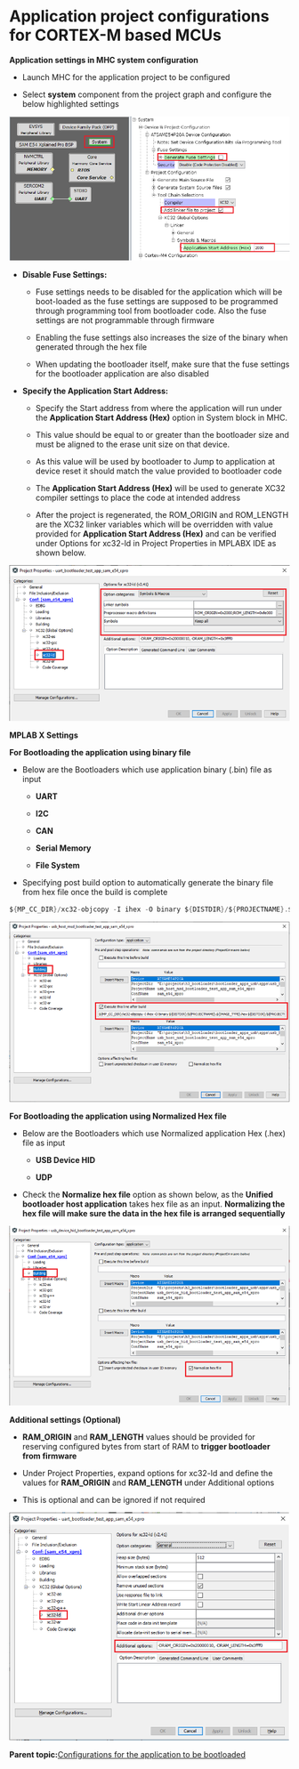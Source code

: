 # Application project configurations for CORTEX-M based MCUs

**Application settings in MHC system configuration**

-   Launch MHC for the application project to be configured

-   Select **system** component from the project graph and configure the below highlighted settings


![arm_application_config_mhc](GUID-884E06F5-6D3B-4644-BF4E-489A0719D744-low.png)

-   **Disable Fuse Settings:**

    -   Fuse settings needs to be disabled for the application which will be boot-loaded as the fuse settings are supposed to be programmed through programming tool from bootloader code. Also the fuse settings are not programmable through firmware

    -   Enabling the fuse settings also increases the size of the binary when generated through the hex file

    -   When updating the bootloader itself, make sure that the fuse settings for the bootloader application are also disabled

-   **Specify the Application Start Address:**

    -   Specify the Start address from where the application will run under the **Application Start Address \(Hex\)** option in System block in MHC.

    -   This value should be equal to or greater than the bootloader size and must be aligned to the erase unit size on that device.

    -   As this value will be used by bootloader to Jump to application at device reset it should match the value provided to bootloader code

    -   The **Application Start Address \(Hex\)** will be used to generate XC32 compiler settings to place the code at intended address

    -   After the project is regenerated, the ROM\_ORIGIN and ROM\_LENGTH are the XC32 linker variables which will be overridden with value provided for **Application Start Address \(Hex\)** and can be verified under Options for xc32-ld in Project Properties in MPLABX IDE as shown below.


![arm_application_config_xc32_ld_rom](GUID-03318D93-39BD-4849-8316-6BCBEEDDC6FD-low.png)

**MPLAB X Settings**

**For Bootloading the application using binary file**

-   Below are the Bootloaders which use application binary \(.bin\) file as input

    -   **UART**

    -   **I2C**

    -   **CAN**

    -   **Serial Memory**

    -   **File System**

-   Specifying post build option to automatically generate the binary file from hex file once the build is complete


```c
${MP_CC_DIR}/xc32-objcopy -I ihex -O binary ${DISTDIR}/${PROJECTNAME}.${IMAGE_TYPE}.hex ${DISTDIR}/${PROJECTNAME}.${IMAGE_TYPE}.bin
```

![arm_application_config_post_build_script](GUID-E4E3DB3D-CEE5-4F32-94CC-5153840EEE7F-low.png)

**For Bootloading the application using Normalized Hex file**

-   Below are the Bootloaders which use Normalized application Hex \(.hex\) file as input

    -   **USB Device HID**

    -   **UDP**

-   Check the **Normalize hex file** option as shown below, as the **Unified bootloader host application** takes hex file as an input. **Normalizing the hex file will make sure the data in the hex file is arranged sequentially**


![arm_application_config_normalize_hex](GUID-8923AD3C-0894-4CEC-B766-B87E6CB459A7-low.png)

**Additional settings \(Optional\)**

-   **RAM\_ORIGIN** and **RAM\_LENGTH** values should be provided for reserving configured bytes from start of RAM to **trigger bootloader from firmware**

-   Under Project Properties, expand options for xc32-ld and define the values for **RAM\_ORIGIN** and **RAM\_LENGTH** under Additional options

-   This is optional and can be ignored if not required


![arm_application_config_xc32_ld_ram](GUID-4282A918-CB44-413D-83F6-B351D4FBC4C1-low.png)

**Parent topic:**[Configurations for the application to be bootloaded](GUID-81FF31CA-1770-4876-8AAB-FA0015038359.md)

